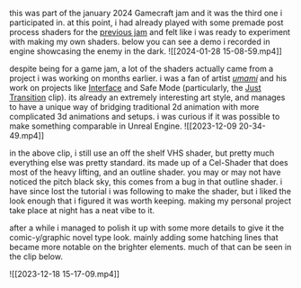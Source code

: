 this was part of the january 2024 Gamecraft jam and it was the third one i participated in. at this point, i had already played with some premade post process shaders for the [previous jam](https://tsarcharchar.itch.io/power-punch) and felt like i was ready to experiment with making my own shaders. below you can see a demo i recorded in engine showcasing the enemy in the dark. 
![[2024-01-28 15-08-59.mp4]]

despite being for a game jam, a lot of the shaders actually came from a project i was working on months earlier. i was a fan of artist [*umami*](https://www.youtube.com/@abstractdaddy) and his work on projects like [Interface](https://www.youtube.com/watch?v=gdAbs95GIm4) and Safe Mode (particularly, the [Just Transition](https://www.youtube.com/watch?v=-mrVtRgbpAY) clip). its already an extremely interesting art style, and manages to have a unique way of bridging traditional 2d animation with more complicated 3d animations and setups. i was curious if it was possible to make something comparable in Unreal Engine.
![[2023-12-09 20-34-49.mp4]]

in the above clip, i still use an off the shelf VHS shader, but pretty much everything else was pretty standard. its made up of a Cel-Shader that does most of the heavy lifting, and an outline shader. you may or may not have noticed the pitch black sky, this comes from a bug in that outline shader. i have since lost the tutorial i was following to make the shader, but i liked the look enough that i figured it was worth keeping. making my personal project take place at night has a neat vibe to it.

after a while i managed to polish it up with some more details to give it the comic-y/graphic novel type look. mainly adding some hatching lines that became more notable on the brighter elements. much of that can be seen in the clip below.

![[2023-12-18 15-17-09.mp4]]